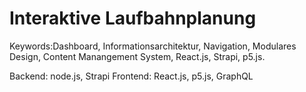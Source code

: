# Interaktive Laufbahnplanung

Keywords:Dashboard, Informationsarchitektur, Navigation, Modulares Design, Content Manangement System,
React.js, Strapi, p5.js.

Backend: node.js, Strapi
Frontend: React.js, p5.js, GraphQL

